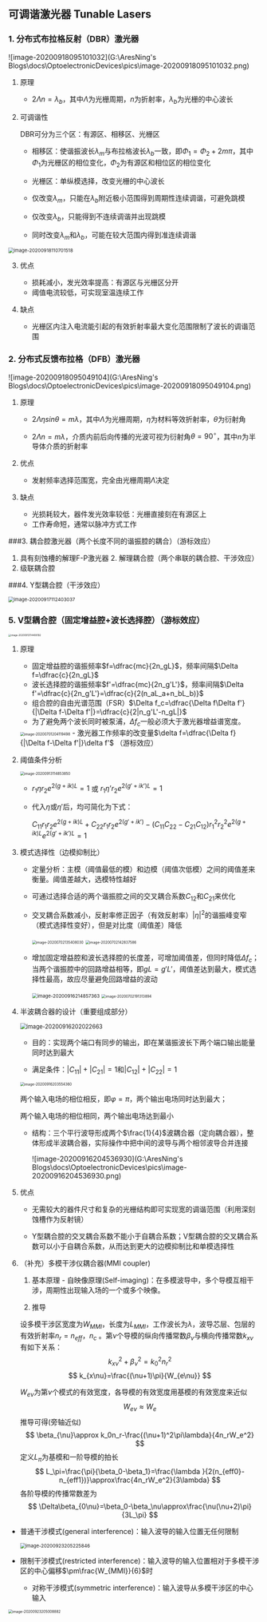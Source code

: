 ## **可调谐激光器 Tunable Lasers**

### 1. 分布式布拉格反射（DBR）激光器

![image-20200918095101032](G:\AresNing's Blogs\docs\OptoelectronicDevices\pics\image-20200918095101032.png)

1. 原理
  
   - $2\Lambda n=\lambda_b$，其中$\Lambda$为光栅周期，$n$为折射率，$\lambda_b$为光栅的中心波长
   
2. 可调谐性

   DBR可分为三个区：有源区、相移区、光栅区

   - 相移区：使谐振波长$\lambda_m$与布拉格波长$\lambda_b$一致，即$\Phi_1=\Phi_2+2m\pi$，其中$\Phi_1$为光栅区的相位变化，$\Phi_2$为有源区和相位区的相位变化

   - 光栅区：单纵模选择，改变光栅的中心波长

   - 仅改变$\lambda_m$，只能在$\lambda_b$附近极小范围得到周期性连续调谐，可避免跳模

   - 仅改变$\lambda_b$，只能得到不连续调谐并出现跳模

   - 同时改变$\lambda_m$和$\lambda_b$，可能在较大范围内得到准连续调谐

<img src="G:\AresNing's Blogs\docs\OptoelectronicDevices\pics\image-20200918110701518.png" alt="image-20200918110701518" style="zoom: 67%;" />

3. 优点

   - 损耗减小，发光效率提高：有源区与光栅区分开
   - 阈值电流较低，可实现室温连续工作

4. 缺点

   - 光栅区内注入电流能引起的有效折射率最大变化范围限制了波长的调谐范围


### 2. 分布式反馈布拉格（DFB）激光器

![image-20200918095049104](G:\AresNing's Blogs\docs\OptoelectronicDevices\pics\image-20200918095049104.png)

1. 原理

   - $2\Lambda\eta sin\theta=m\lambda$，其中$\Lambda$为光栅周期，$\eta$为材料等效折射率，$\theta$为衍射角

   - $2\Lambda n=m\lambda$，介质内前后向传播的光波可视为衍射角$\theta=90^{\circ}$，其中$n$为半导体介质的折射率
2. 优点

   - 发射频率选择范围宽，完全由光栅周期$\Lambda$决定
3. 缺点
   - 光损耗较大，器件发光效率较低：光栅直接刻在有源区上
   - 工作寿命短，通常以脉冲方式工作

###3. 耦合腔激光器（两个长度不同的谐振腔的耦合）（游标效应）

1. 具有刻蚀槽的解理F-P激光器
 	2. 解理耦合腔（两个串联的耦合腔、干涉效应）
  3. 级联耦合腔

###4. Y型耦合腔（干涉效应）

<img src="G:\AresNing's Blogs\docs\OptoelectronicDevices\pics\image-20200917112403037.png" alt="image-20200917112403037" style="zoom: 67%;" />

### 5. V型耦合腔（固定增益腔+波长选择腔）（游标效应）

<img src="G:\AresNing's Blogs\docs\OptoelectronicDevices\pics\image-20200913114408192.png" alt="image-20200913114408192" style="zoom: 33%;" />

1. 原理
   - 固定增益腔的谐振频率$f=\dfrac{mc}{2n_gL}$，频率间隔$\Delta f=\dfrac{c}{2n_gL}$
   - 波长选择腔的谐振频率$f'=\dfrac{mc}{2n_g'L'}$，频率间隔$\Delta f'=\dfrac{c}{2n_g'L'}=\dfrac{c}{2(n_aL_a+n_bL_b)}$
   - 组合腔的自由光谱范围（FSR）$\Delta f_c=\dfrac{\Delta f\Delta f'}{|\Delta f-\Delta f'|}=\dfrac{c}{2|n_g'L'-n_gL|}$
   - 为了避免两个波长同时被泵浦，$\Delta f_c$一般必须大于激光器增益谱宽度。
   <img src="G:\AresNing's Blogs\docs\OptoelectronicDevices\pics\image-20200701204119498.png" alt="image-20200701204119498" style="zoom:50%;" />
   - 激光器工作频率的改变量$\delta f=\dfrac{\Delta f}{|\Delta f-\Delta f'|}\delta f'$ （游标效应）

2. 阈值条件分析

   <img src="G:\AresNing's Blogs\docs\OptoelectronicDevices\pics\image-20200913114853850.png" alt="image-20200913114853850" style="zoom:50%;" />

   - $r_1\eta r_2e^{2(g+ik)L}=1$ 或 $r_1\eta’ r_2e^{2(g'+ik’)L}=1$

   - 代入$\eta$或$\eta'$后，均可简化为下式：

     $C_{11}r_1r_2e^{2(g+ik)L}+C_{22}r_1r_2e^{2(g'+ik')}-(C_{11}C_{22}-C_{21}C_{12})r_1^2r_2^2e^{2(g+ik)L}e^{2(g'+ik')L}=1$

3. 模式选择性（边模抑制比）

   - 定量分析：主模（阈值最低的模）和边模（阈值次低模）之间的阈值差来衡量。阈值差越大，选模特性越好

   - 可通过选择合适的两个谐振腔之间的交叉耦合系数$C_{12}$和$C_{21}$来优化

   - 交叉耦合系数减小，反射率修正因子（有效反射率）$|\eta|^2$的谐振峰变窄（模式选择性变好），但是对比度（阈值差）降低

     <img src="G:\AresNing's Blogs\docs\OptoelectronicDevices\pics\image-20200702135408030.png" alt="image-20200702135408030" style="zoom: 50%;" />

     <img src="G:\AresNing's Blogs\docs\OptoelectronicDevices\pics\image-20200702142837586.png" alt="image-20200702142837586" style="zoom:50%;" />

   - 增加固定增益腔和波长选择腔的长度差，可增加阈值差，但同时降低$\Delta f_c$；当两个谐振腔中的回路增益相等，即$gL=g'L'$，阈值差达到最大，模式选择性最高，故应尽量避免回路增益的波动

     <img src="G:\AresNing's Blogs\docs\OptoelectronicDevices\pics\image-20200916214857363.png" alt="image-20200916214857363" style="zoom: 67%;" />
     
     <img src="G:\AresNing's Blogs\docs\OptoelectronicDevices\pics\image-20200702191313894.png" alt="image-20200702191313894" style="zoom: 50%;" />
   
4. 半波耦合器的设计（重要组成部分）

   <img src="G:\AresNing's Blogs\docs\OptoelectronicDevices\pics\image-20200916202022663.png" alt="image-20200916202022663" style="zoom: 80%;" />

   - 目的：实现两个端口有同步的输出，即在某谐振波长下两个端口输出能量同时达到最大

   - 满足条件：$|C_{11}|+|C_{21}|=1$和$|C_{12}|+|C_{22}|=1$

   <img src="G:\AresNing's Blogs\docs\OptoelectronicDevices\pics\image-20200916203554360.png" alt="image-20200916203554360" style="zoom:50%;" />

   两个输入电场的相位相反，即$\varphi=\pi$，两个输出电场同时达到最大；

   两个输入电场的相位相同，两个输出电场达到最小

   - 结构：三个平行波导形成两个$\frac{1}{4}$波耦合器（定向耦合器），整体形成半波耦合器，实际操作中把中间的波导与两个相邻波导合并连接

     ![image-20200916204536930](G:\AresNing's Blogs\docs\OptoelectronicDevices\pics\image-20200916204536930.png)
     
     

5. 优点

   - 无需较大的器件尺寸和复杂的光栅结构即可实现宽的调谐范围（利用深刻蚀槽作为反射镜）
   
   - Y型耦合腔的交叉耦合系数不能小于自耦合系数；V型耦合腔的交叉耦合系数可以小于自耦合系数，从而达到更大的边模抑制比和单模选择性
   
6. （补充）多模干涉仪耦合器(MMI coupler)

   1. 基本原理 - 自映像原理(Self-imaging)：在多模波导中，多个导模互相干涉，周期性出现输入场的一个或多个映像。

   2. 推导

   设多模干涉区宽度为$W_{MMI}$，长度为$L_{MMI}$，工作波长为$\lambda$，波导芯层、包层的有效折射率$n_r=n_{eff}$，$n_c$ 。第$\nu$个导模的纵向传播常数$\beta_{\nu}$与横向传播常数$k_{x\nu}$有如下关系：
   $$
   k_{x\nu}^2+\beta_{\nu}^2=k_0^2n_r^2
   $$
   $$
   k_{x\nu}=\frac{(\nu+1)\pi}{W_{e\nu}}
   $$

   $W_{e\nu}$为第$\nu$个模式的有效宽度，各导模的有效宽度用基模的有效宽度来近似
   $$
   W_{e\nu}\approx W_e
   $$
   推导可得(旁轴近似)
   $$
   \beta_{\nu}\approx k_0n_r-\frac{(\nu+1)^2\pi\lambda}{4n_rW_e^2}
   $$
   定义$L_\pi$为基模和一阶导模的拍长
   $$
   L_\pi=\frac{\pi}{\beta_0-\beta_1}=\frac{\lambda
   }{2(n_{eff0}-n_{eff1})}\approx\frac{4n_rW_e^2}{3\lambda}
   $$
   各阶导模的传播常数差为
   $$
   \Delta\beta_{0\nu}=\beta_0-\beta_\nu\approx\frac{\nu(\nu+2)\pi}{3L_\pi}
$$
   
- 普通干涉模式(general interference)：输入波导的输入位置无任何限制
  
  <img src="G:\AresNing's Blogs\docs\OptoelectronicDevices\pics\image-20200923205225846.png" alt="image-20200923205225846" style="zoom: 67%;" />
  
- 限制干涉模式(restricted interference)：输入波导的输入位置相对于多模干涉区的中心偏移$\pm\frac{W_{MMI}}{6}$时
  
   - 对称干涉模式(symmetric interference)：输入波导从多模干涉区的中心输入

<img src="G:\AresNing's Blogs\docs\OptoelectronicDevices\pics\image-20200923205008882.png" alt="image-20200923205008882" style="zoom: 50%;" />